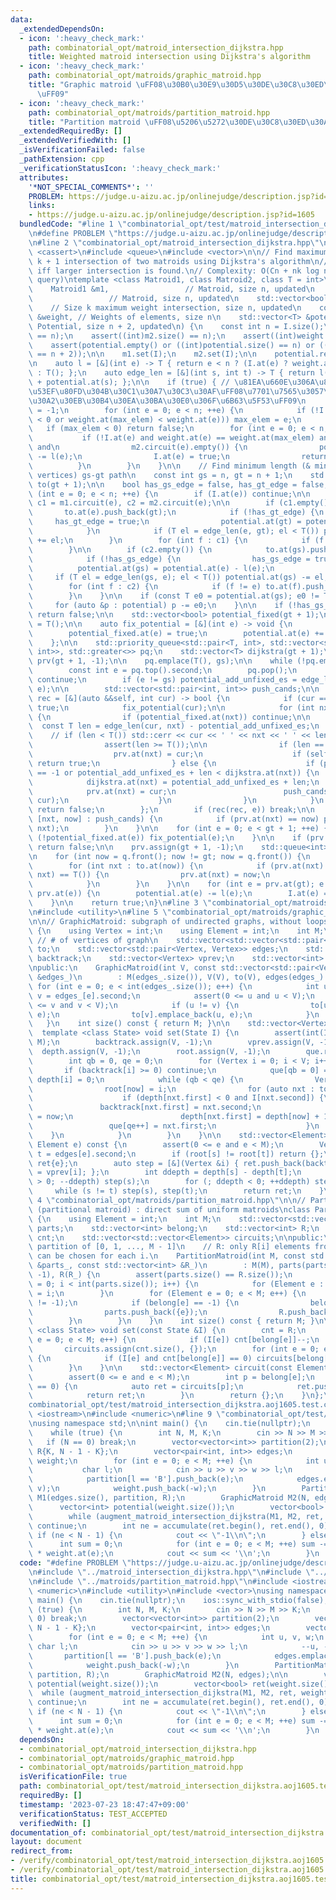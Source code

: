 ```yaml
---
data:
  _extendedDependsOn:
  - icon: ':heavy_check_mark:'
    path: combinatorial_opt/matroid_intersection_dijkstra.hpp
    title: Weighted matroid intersection using Dijkstra's algorithm
  - icon: ':heavy_check_mark:'
    path: combinatorial_opt/matroids/graphic_matroid.hpp
    title: "Graphic matroid \uFF08\u30B0\u30E9\u30D5\u30DE\u30C8\u30ED\u30A4\u30C9\
      \uFF09"
  - icon: ':heavy_check_mark:'
    path: combinatorial_opt/matroids/partition_matroid.hpp
    title: "Partition matroid \uFF08\u5206\u5272\u30DE\u30C8\u30ED\u30A4\u30C9\uFF09"
  _extendedRequiredBy: []
  _extendedVerifiedWith: []
  _isVerificationFailed: false
  _pathExtension: cpp
  _verificationStatusIcon: ':heavy_check_mark:'
  attributes:
    '*NOT_SPECIAL_COMMENTS*': ''
    PROBLEM: https://judge.u-aizu.ac.jp/onlinejudge/description.jsp?id=1605
    links:
    - https://judge.u-aizu.ac.jp/onlinejudge/description.jsp?id=1605
  bundledCode: "#line 1 \"combinatorial_opt/test/matroid_intersection_dijkstra.aoj1605.test.cpp\"\
    \n#define PROBLEM \"https://judge.u-aizu.ac.jp/onlinejudge/description.jsp?id=1605\"\
    \n#line 2 \"combinatorial_opt/matroid_intersection_dijkstra.hpp\"\n\n#include\
    \ <cassert>\n#include <queue>\n#include <vector>\n\n// Find maximum weight size\
    \ k + 1 intersection of two matroids using Dijkstra's algorithm\n// Return `true`\
    \ iff larger intersection is found.\n// Complexity: O(Cn + nk log n) (C: circuit\
    \ query)\ntemplate <class Matroid1, class Matroid2, class T = int>\nbool augment_matroid_intersection_dijkstra(\n\
    \    Matroid1 &m1,                 // Matroid, size n, updated\n    Matroid2 &m2,\
    \                 // Matroid, size n, updated\n    std::vector<bool> &I,     \
    \    // Size k maximum weight intersection, size n, updated\n    const std::vector<T>\
    \ &weight, // Weights of elements, size n\n    std::vector<T> &potential     //\
    \ Potential, size n + 2, updated\n) {\n    const int n = I.size();\n\n    assert((int)m1.size()\
    \ == n);\n    assert((int)m2.size() == n);\n    assert((int)weight.size() == n);\n\
    \    assert(potential.empty() or ((int)potential.size() == n) or ((int)potential.size()\
    \ == n + 2));\n\n    m1.set(I);\n    m2.set(I);\n\n    potential.resize(n + 2);\n\
    \n    auto l = [&](int e) -> T { return e < n ? (I.at(e) ? weight.at(e) : -weight.at(e))\
    \ : T(); };\n    auto edge_len = [&](int s, int t) -> T { return l(t) - potential.at(t)\
    \ + potential.at(s); };\n\n    if (true) { // \u81EA\u660E\u306A\u8FFD\u52A0\u304C\
    \u53EF\u80FD\u304B\u30C1\u30A7\u30C3\u30AF\uFF08\u7701\u7565\u3057\u3066\u3082\
    \u30A2\u30EB\u30B4\u30EA\u30BA\u30E0\u306F\u6B63\u5F53\uFF09\n        int max_elem\
    \ = -1;\n        for (int e = 0; e < n; ++e) {\n            if (!I.at(e) and (max_elem\
    \ < 0 or weight.at(max_elem) < weight.at(e))) max_elem = e;\n        }\n     \
    \   if (max_elem < 0) return false;\n        for (int e = 0; e < n; ++e) {\n \
    \           if (!I.at(e) and weight.at(e) == weight.at(max_elem) and m1.circuit(e).empty()\
    \ and\n                m2.circuit(e).empty()) {\n                potential.at(e)\
    \ -= l(e);\n                I.at(e) = true;\n                return true;\n  \
    \          }\n        }\n    }\n\n    // Find minimum length (& minimum num. of\
    \ vertices) gs-gt path\n    const int gs = n, gt = n + 1;\n    std::vector<std::vector<int>>\
    \ to(gt + 1);\n\n    bool has_gs_edge = false, has_gt_edge = false;\n\n    for\
    \ (int e = 0; e < n; ++e) {\n        if (I.at(e)) continue;\n\n        const auto\
    \ c1 = m1.circuit(e), c2 = m2.circuit(e);\n\n        if (c1.empty()) {\n     \
    \       to.at(e).push_back(gt);\n            if (!has_gt_edge) {\n           \
    \     has_gt_edge = true;\n                potential.at(gt) = potential.at(e);\n\
    \            }\n            if (T el = edge_len(e, gt); el < T()) potential.at(gt)\
    \ += el;\n        }\n        for (int f : c1) {\n            if (f != e) to.at(e).push_back(f);\n\
    \        }\n\n        if (c2.empty()) {\n            to.at(gs).push_back(e);\n\
    \            if (!has_gs_edge) {\n                has_gs_edge = true;\n      \
    \          potential.at(gs) = potential.at(e) - l(e);\n            }\n       \
    \     if (T el = edge_len(gs, e); el < T()) potential.at(gs) -= el;\n        }\n\
    \        for (int f : c2) {\n            if (f != e) to.at(f).push_back(e);\n\
    \        }\n    }\n\n    if (const T e0 = potential.at(gs); e0 != T()) {\n   \
    \     for (auto &p : potential) p -= e0;\n    }\n\n    if (!has_gs_edge or !has_gt_edge)\
    \ return false;\n\n    std::vector<bool> potential_fixed(gt + 1);\n\n    T potential_add_unfixed_es\
    \ = T();\n\n    auto fix_potential = [&](int e) -> void {\n        assert(!potential_fixed.at(e));\n\
    \        potential_fixed.at(e) = true;\n        potential.at(e) += potential_add_unfixed_es;\n\
    \    };\n\n    std::priority_queue<std::pair<T, int>, std::vector<std::pair<T,\
    \ int>>, std::greater<>> pq;\n    std::vector<T> dijkstra(gt + 1);\n    std::vector<int>\
    \ prv(gt + 1, -1);\n\n    pq.emplace(T(), gs);\n\n    while (!pq.empty()) {\n\
    \        const int e = pq.top().second;\n        pq.pop();\n        if (potential_fixed.at(e))\
    \ continue;\n        if (e != gs) potential_add_unfixed_es = edge_len(prv.at(e),\
    \ e);\n\n        std::vector<std::pair<int, int>> push_cands;\n\n        auto\
    \ rec = [&](auto &&self, int cur) -> bool {\n            if (cur == gt) return\
    \ true;\n            fix_potential(cur);\n\n            for (int nxt : to.at(cur))\
    \ {\n                if (potential_fixed.at(nxt)) continue;\n\n              \
    \  const T len = edge_len(cur, nxt) - potential_add_unfixed_es;\n            \
    \    // if (len < T()) std::cerr << cur << ' ' << nxt << ' ' << len << std::endl;\n\
    \                assert(len >= T());\n\n                if (len == T()) {\n  \
    \                  prv.at(nxt) = cur;\n                    if (self(self, nxt))\
    \ return true;\n                } else {\n                    if (prv.at(nxt)\
    \ == -1 or potential_add_unfixed_es + len < dijkstra.at(nxt)) {\n            \
    \            dijkstra.at(nxt) = potential_add_unfixed_es + len;\n            \
    \            prv.at(nxt) = cur;\n                        push_cands.emplace_back(nxt,\
    \ cur);\n                    }\n                }\n            }\n           \
    \ return false;\n        };\n        if (rec(rec, e)) break;\n\n        for (auto\
    \ [nxt, now] : push_cands) {\n            if (prv.at(nxt) == now) pq.emplace(dijkstra.at(nxt),\
    \ nxt);\n        }\n    }\n\n    for (int e = 0; e < gt + 1; ++e) {\n        if\
    \ (!potential_fixed.at(e)) fix_potential(e);\n    }\n\n    if (prv.at(gt) < 0)\
    \ return false;\n\n    prv.assign(gt + 1, -1);\n    std::queue<int> q;\n    q.push(gs);\n\
    \n    for (int now = q.front(); now != gt; now = q.front()) {\n        q.pop();\n\
    \        for (int nxt : to.at(now)) {\n            if (prv.at(nxt) == -1 and edge_len(now,\
    \ nxt) == T()) {\n                prv.at(nxt) = now;\n                q.push(nxt);\n\
    \            }\n        }\n    }\n\n    for (int e = prv.at(gt); e != gs; e =\
    \ prv.at(e)) {\n        potential.at(e) -= l(e);\n        I.at(e) = !I.at(e);\n\
    \    }\n\n    return true;\n}\n#line 3 \"combinatorial_opt/matroids/graphic_matroid.hpp\"\
    \n#include <utility>\n#line 5 \"combinatorial_opt/matroids/graphic_matroid.hpp\"\
    \n\n// GraphicMatroid: subgraph of undirected graphs, without loops\nclass GraphicMatroid\
    \ {\n    using Vertex = int;\n    using Element = int;\n    int M;\n    int V;\
    \ // # of vertices of graph\n    std::vector<std::vector<std::pair<Vertex, Element>>>\
    \ to;\n    std::vector<std::pair<Vertex, Vertex>> edges;\n    std::vector<Element>\
    \ backtrack;\n    std::vector<Vertex> vprev;\n    std::vector<int> depth, root;\n\
    \npublic:\n    GraphicMatroid(int V, const std::vector<std::pair<Vertex, Vertex>>\
    \ &edges_)\n        : M(edges_.size()), V(V), to(V), edges(edges_) {\n       \
    \ for (int e = 0; e < int(edges_.size()); e++) {\n            int u = edges_[e].first,\
    \ v = edges_[e].second;\n            assert(0 <= u and u < V);\n            assert(0\
    \ <= v and v < V);\n            if (u != v) {\n                to[u].emplace_back(v,\
    \ e);\n                to[v].emplace_back(u, e);\n            }\n        }\n \
    \   }\n    int size() const { return M; }\n\n    std::vector<Vertex> que;\n  \
    \  template <class State> void set(State I) {\n        assert(int(I.size()) ==\
    \ M);\n        backtrack.assign(V, -1);\n        vprev.assign(V, -1);\n      \
    \  depth.assign(V, -1);\n        root.assign(V, -1);\n        que.resize(V);\n\
    \        int qb = 0, qe = 0;\n        for (Vertex i = 0; i < V; i++) {\n     \
    \       if (backtrack[i] >= 0) continue;\n            que[qb = 0] = i, qe = 1,\
    \ depth[i] = 0;\n            while (qb < qe) {\n                Vertex now = que[qb++];\n\
    \                root[now] = i;\n                for (auto nxt : to[now]) {\n\
    \                    if (depth[nxt.first] < 0 and I[nxt.second]) {\n         \
    \               backtrack[nxt.first] = nxt.second;\n                        vprev[nxt.first]\
    \ = now;\n                        depth[nxt.first] = depth[now] + 1;\n       \
    \                 que[qe++] = nxt.first;\n                    }\n            \
    \    }\n            }\n        }\n    }\n\n    std::vector<Element> circuit(const\
    \ Element e) const {\n        assert(0 <= e and e < M);\n        Vertex s = edges[e].first,\
    \ t = edges[e].second;\n        if (root[s] != root[t]) return {};\n        std::vector<Element>\
    \ ret{e};\n        auto step = [&](Vertex &i) { ret.push_back(backtrack[i]), i\
    \ = vprev[i]; };\n        int ddepth = depth[s] - depth[t];\n        for (; ddepth\
    \ > 0; --ddepth) step(s);\n        for (; ddepth < 0; ++ddepth) step(t);\n   \
    \     while (s != t) step(s), step(t);\n        return ret;\n    }\n};\n#line\
    \ 4 \"combinatorial_opt/matroids/partition_matroid.hpp\"\n\n// Partition matroid\
    \ (partitional matroid) : direct sum of uniform matroids\nclass PartitionMatroid\
    \ {\n    using Element = int;\n    int M;\n    std::vector<std::vector<Element>>\
    \ parts;\n    std::vector<int> belong;\n    std::vector<int> R;\n    std::vector<int>\
    \ cnt;\n    std::vector<std::vector<Element>> circuits;\n\npublic:\n    // parts:\
    \ partition of [0, 1, ..., M - 1]\n    // R: only R[i] elements from parts[i]\
    \ can be chosen for each i.\n    PartitionMatroid(int M, const std::vector<std::vector<int>>\
    \ &parts_, const std::vector<int> &R_)\n        : M(M), parts(parts_), belong(M,\
    \ -1), R(R_) {\n        assert(parts.size() == R.size());\n        for (int i\
    \ = 0; i < int(parts.size()); i++) {\n            for (Element e : parts[i]) belong[e]\
    \ = i;\n        }\n        for (Element e = 0; e < M; e++) {\n            // assert(belong[e]\
    \ != -1);\n            if (belong[e] == -1) {\n                belong[e] = parts.size();\n\
    \                parts.push_back({e});\n                R.push_back(1);\n    \
    \        }\n        }\n    }\n    int size() const { return M; }\n\n    template\
    \ <class State> void set(const State &I) {\n        cnt = R;\n        for (int\
    \ e = 0; e < M; e++) {\n            if (I[e]) cnt[belong[e]]--;\n        }\n \
    \       circuits.assign(cnt.size(), {});\n        for (int e = 0; e < M; e++)\
    \ {\n            if (I[e] and cnt[belong[e]] == 0) circuits[belong[e]].push_back(e);\n\
    \        }\n    }\n\n    std::vector<Element> circuit(const Element e) const {\n\
    \        assert(0 <= e and e < M);\n        int p = belong[e];\n        if (cnt[p]\
    \ == 0) {\n            auto ret = circuits[p];\n            ret.push_back(e);\n\
    \            return ret;\n        }\n        return {};\n    }\n};\n#line 5 \"\
    combinatorial_opt/test/matroid_intersection_dijkstra.aoj1605.test.cpp\"\n#include\
    \ <iostream>\n#include <numeric>\n#line 9 \"combinatorial_opt/test/matroid_intersection_dijkstra.aoj1605.test.cpp\"\
    \nusing namespace std;\n\nint main() {\n    cin.tie(nullptr);\n    ios::sync_with_stdio(false);\n\
    \    while (true) {\n        int N, M, K;\n        cin >> N >> M >> K;\n     \
    \   if (N == 0) break;\n        vector<vector<int>> partition(2);\n        vector<int>\
    \ R{K, N - 1 - K};\n        vector<pair<int, int>> edges;\n        vector<int>\
    \ weight;\n        for (int e = 0; e < M; ++e) {\n            int u, v, w;\n \
    \           char l;\n            cin >> u >> v >> w >> l;\n            --u, --v;\n\
    \            partition[l == 'B'].push_back(e);\n            edges.emplace_back(u,\
    \ v);\n            weight.push_back(-w);\n        }\n        PartitionMatroid\
    \ M1(edges.size(), partition, R);\n        GraphicMatroid M2(N, edges);\n\n  \
    \      vector<int> potential(weight.size());\n        vector<bool> ret(weight.size());\n\
    \        while (augment_matroid_intersection_dijkstra(M1, M2, ret, weight, potential))\
    \ continue;\n        int ne = accumulate(ret.begin(), ret.end(), 0);\n       \
    \ if (ne < N - 1) {\n            cout << \"-1\\n\";\n        } else {\n      \
    \      int sum = 0;\n            for (int e = 0; e < M; ++e) sum -= ret.at(e)\
    \ * weight.at(e);\n            cout << sum << '\\n';\n        }\n    }\n}\n"
  code: "#define PROBLEM \"https://judge.u-aizu.ac.jp/onlinejudge/description.jsp?id=1605\"\
    \n#include \"../matroid_intersection_dijkstra.hpp\"\n#include \"../matroids/graphic_matroid.hpp\"\
    \n#include \"../matroids/partition_matroid.hpp\"\n#include <iostream>\n#include\
    \ <numeric>\n#include <utility>\n#include <vector>\nusing namespace std;\n\nint\
    \ main() {\n    cin.tie(nullptr);\n    ios::sync_with_stdio(false);\n    while\
    \ (true) {\n        int N, M, K;\n        cin >> N >> M >> K;\n        if (N ==\
    \ 0) break;\n        vector<vector<int>> partition(2);\n        vector<int> R{K,\
    \ N - 1 - K};\n        vector<pair<int, int>> edges;\n        vector<int> weight;\n\
    \        for (int e = 0; e < M; ++e) {\n            int u, v, w;\n           \
    \ char l;\n            cin >> u >> v >> w >> l;\n            --u, --v;\n     \
    \       partition[l == 'B'].push_back(e);\n            edges.emplace_back(u, v);\n\
    \            weight.push_back(-w);\n        }\n        PartitionMatroid M1(edges.size(),\
    \ partition, R);\n        GraphicMatroid M2(N, edges);\n\n        vector<int>\
    \ potential(weight.size());\n        vector<bool> ret(weight.size());\n      \
    \  while (augment_matroid_intersection_dijkstra(M1, M2, ret, weight, potential))\
    \ continue;\n        int ne = accumulate(ret.begin(), ret.end(), 0);\n       \
    \ if (ne < N - 1) {\n            cout << \"-1\\n\";\n        } else {\n      \
    \      int sum = 0;\n            for (int e = 0; e < M; ++e) sum -= ret.at(e)\
    \ * weight.at(e);\n            cout << sum << '\\n';\n        }\n    }\n}\n"
  dependsOn:
  - combinatorial_opt/matroid_intersection_dijkstra.hpp
  - combinatorial_opt/matroids/graphic_matroid.hpp
  - combinatorial_opt/matroids/partition_matroid.hpp
  isVerificationFile: true
  path: combinatorial_opt/test/matroid_intersection_dijkstra.aoj1605.test.cpp
  requiredBy: []
  timestamp: '2023-07-23 18:47:47+09:00'
  verificationStatus: TEST_ACCEPTED
  verifiedWith: []
documentation_of: combinatorial_opt/test/matroid_intersection_dijkstra.aoj1605.test.cpp
layout: document
redirect_from:
- /verify/combinatorial_opt/test/matroid_intersection_dijkstra.aoj1605.test.cpp
- /verify/combinatorial_opt/test/matroid_intersection_dijkstra.aoj1605.test.cpp.html
title: combinatorial_opt/test/matroid_intersection_dijkstra.aoj1605.test.cpp
---
```

